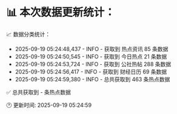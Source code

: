 📊 本次数据更新统计：
==========================

📈 数据分类统计：
- 2025-09-19 05:24:48,437 - INFO - 获取到 热点资讯 85 条数据
- 2025-09-19 05:24:50,545 - INFO - 获取到 今日热点 21 条数据
- 2025-09-19 05:24:53,724 - INFO - 获取到 公社热帖 288 条数据
- 2025-09-19 05:24:56,417 - INFO - 获取到 财经日历 69 条数据
- 2025-09-19 05:24:59,380 - INFO - 总共获取到 463 条热点数据

✅ 总共获取到 - 条热点数据

🕐 更新时间: 2025-09-19 05:24:59
